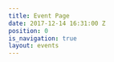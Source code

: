 ```yaml
---
title: Event Page
date: 2017-12-14 16:31:00 Z
position: 0
is_navigation: true
layout: events
---
```


